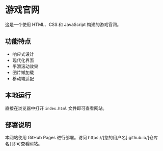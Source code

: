 # 游戏官网

这是一个使用 HTML、CSS 和 JavaScript 构建的游戏官网。

## 功能特点

- 响应式设计
- 现代化界面
- 平滑滚动效果
- 图片懒加载
- 移动端适配

## 本地运行

直接在浏览器中打开 `index.html` 文件即可查看网站。

## 部署说明

本网站使用 GitHub Pages 进行部署。访问 https://[您的用户名].github.io/[仓库名] 即可查看网站。 